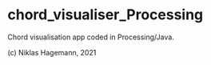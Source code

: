 # chord_visualiser_Processing
Chord visualisation app coded in Processing/Java.

(c) Niklas Hagemann, 2021
